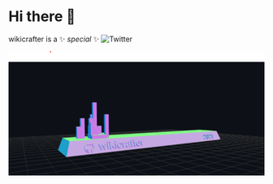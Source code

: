 # Hi there 👋


wikicrafter is a ✨ _special_ ✨
![Twitter](https://img.shields.io/twitter/url?style=social&url=https%3A%2F%2Ftwitter.com%2FAnchabadzeGiga)

![wikicrafter](anim/wikicrafter.png)



<!--



- 🔭 I’m currently working on ...
- 🌱 I’m currently learning ...
- 👯 I’m looking to collaborate on ...
- 🤔 I’m looking for help with ...
- 💬 Ask me about ...
- 📫 How to reach me: ...
- 😄 Pronouns: ...
- ⚡ Fun fact: ...
-->

